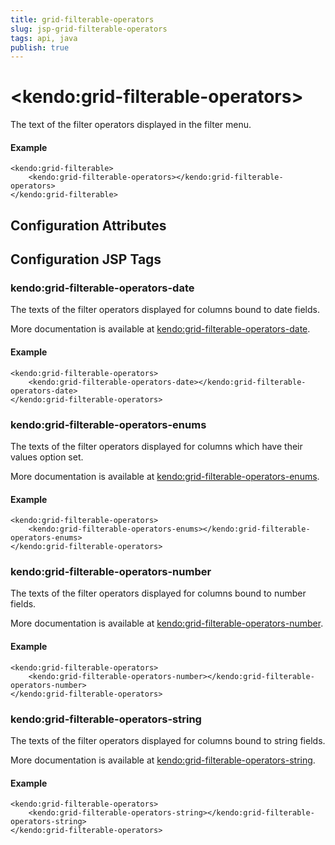 ```yaml
---
title: grid-filterable-operators
slug: jsp-grid-filterable-operators
tags: api, java
publish: true
---
```


# \<kendo:grid-filterable-operators\>

The text of the filter operators displayed in the filter menu.

#### Example
    <kendo:grid-filterable>
        <kendo:grid-filterable-operators></kendo:grid-filterable-operators>
    </kendo:grid-filterable>

## Configuration Attributes


##  Configuration JSP Tags

### kendo:grid-filterable-operators-date

The texts of the filter operators displayed for columns bound to date fields.

More documentation is available at [kendo:grid-filterable-operators-date](grid/filterable-operators-date).

#### Example

    <kendo:grid-filterable-operators>
        <kendo:grid-filterable-operators-date></kendo:grid-filterable-operators-date>
    </kendo:grid-filterable-operators>

### kendo:grid-filterable-operators-enums

The texts of the filter operators displayed for columns which have their values option set.

More documentation is available at [kendo:grid-filterable-operators-enums](grid/filterable-operators-enums).

#### Example

    <kendo:grid-filterable-operators>
        <kendo:grid-filterable-operators-enums></kendo:grid-filterable-operators-enums>
    </kendo:grid-filterable-operators>

### kendo:grid-filterable-operators-number

The texts of the filter operators displayed for columns bound to number fields.

More documentation is available at [kendo:grid-filterable-operators-number](grid/filterable-operators-number).

#### Example

    <kendo:grid-filterable-operators>
        <kendo:grid-filterable-operators-number></kendo:grid-filterable-operators-number>
    </kendo:grid-filterable-operators>

### kendo:grid-filterable-operators-string

The texts of the filter operators displayed for columns bound to string fields.

More documentation is available at [kendo:grid-filterable-operators-string](grid/filterable-operators-string).

#### Example

    <kendo:grid-filterable-operators>
        <kendo:grid-filterable-operators-string></kendo:grid-filterable-operators-string>
    </kendo:grid-filterable-operators>


